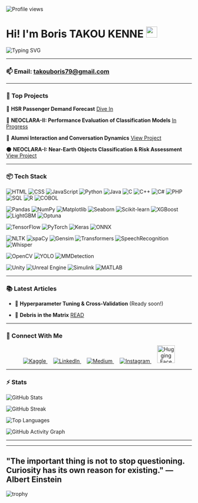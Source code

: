 ![Profile views](https://komarev.com/ghpvc/?username=Takou07)


# Hi! I'm Boris TAKOU KENNE <img src="https://media.giphy.com/media/hvRJCLFzcasrR4ia7z/giphy.gif" width="30px"/>

![Typing SVG](https://readme-typing-svg.herokuapp.com?font=Fira+Code&weight=500&size=22&pause=1000&color=00A6FF&center=false&vCenter=true&width=1000&lines=🧠+Digital+Twin+Engineer+%7C+🖼️+Computer+Vision+%7C+🗣️+Speech+Recognition;🗄️+Databases+%7C+🤖+Machine+Learning+%7C+🧬+Deep+Learning;⚙️+Data+Engineering+%7C+📊+Data+Science;🌍+Together+we+can+change+the+world)


---
### 📫 Email: [takouboris79@gmail.com](mailto:takouboris79@gmail.com)



---

### 🌟 Top Projects

 🚄 **HSR Passenger Demand Forecast** [Dive In](https://github.com/Yusuf-Abol/JetRail-Traffic-Forecasting)
   
 🔭 **NEOCLARA-II: Performance Evaluation of Classification Models** [In Progress](https://github.com/Yusuf-Abol/NEOCLARA-II)

 💬 **Alumni Interaction and Conversation Dynamics** [View Project](https://github.com/Yusuf-Abol/Alumni-Interaction-and-Conversation-Dynamics-NLP)
 
 🌑 **NEOCLARA-I: Near-Earth Objects Classification & Risk Assessment** [View Project](https://github.com/Yusuf-Abol/NEOCLARA-I)


---

### 📦 Tech Stack

<!-- Langages de programmation -->
![HTML](https://img.shields.io/badge/HTML5-E34F26?style=for-the-badge&logo=html5&logoColor=white)
![CSS](https://img.shields.io/badge/CSS3-1572B6?style=for-the-badge&logo=css3&logoColor=white)
![JavaScript](https://img.shields.io/badge/JavaScript-F7DF1E?style=for-the-badge&logo=javascript&logoColor=black)
![Python](https://img.shields.io/badge/Python-3776AB?style=for-the-badge&logo=python&logoColor=white)
![Java](https://img.shields.io/badge/Java-ED8B00?style=for-the-badge&logo=java&logoColor=white)
![C](https://img.shields.io/badge/C-00599C?style=for-the-badge&logo=c&logoColor=white)
![C++](https://img.shields.io/badge/C++-00599C?style=for-the-badge&logo=c%2B%2B&logoColor=white)
![C#](https://img.shields.io/badge/C%23-239120?style=for-the-badge&logo=c-sharp&logoColor=white)
![PHP](https://img.shields.io/badge/PHP-777BB4?style=for-the-badge&logo=php&logoColor=white)
![SQL](https://img.shields.io/badge/SQL-4479A1?style=for-the-badge&logo=postgresql&logoColor=white)
![R](https://img.shields.io/badge/R-276DC3?style=for-the-badge&logo=r&logoColor=white)
![COBOL](https://img.shields.io/badge/COBOL-2C2255?style=for-the-badge&logo=gnu&logoColor=white)

<!-- Outils Data Science / ML -->
![Pandas](https://img.shields.io/badge/Pandas-150458?style=for-the-badge&logo=pandas&logoColor=white)
![NumPy](https://img.shields.io/badge/NumPy-013243?style=for-the-badge&logo=numpy&logoColor=white)
![Matplotlib](https://img.shields.io/badge/Matplotlib-11557C?style=for-the-badge&logo=plotly&logoColor=white)
![Seaborn](https://img.shields.io/badge/Seaborn-3776AB?style=for-the-badge&logo=python&logoColor=white)
![Scikit-learn](https://img.shields.io/badge/Scikit--Learn-F7931E?style=for-the-badge&logo=scikit-learn&logoColor=white)
![XGBoost](https://img.shields.io/badge/XGBoost-A4353A?style=for-the-badge&logo=python&logoColor=white)
![LightGBM](https://img.shields.io/badge/LightGBM-8CBF3F?style=for-the-badge&logo=python&logoColor=white)
![Optuna](https://img.shields.io/badge/Optuna-005B9A?style=for-the-badge&logo=python&logoColor=white)

<!-- Deep Learning -->
![TensorFlow](https://img.shields.io/badge/TensorFlow-FF6F00?style=for-the-badge&logo=tensorflow&logoColor=white)
![PyTorch](https://img.shields.io/badge/PyTorch-EE4C2C?style=for-the-badge&logo=pytorch&logoColor=white)
![Keras](https://img.shields.io/badge/Keras-D00000?style=for-the-badge&logo=keras&logoColor=white)
![ONNX](https://img.shields.io/badge/ONNX-005CED?style=for-the-badge&logo=onnx&logoColor=white)

<!-- NLP / Speech -->
![NLTK](https://img.shields.io/badge/NLTK-3.6.3-yellowgreen?style=for-the-badge&logo=python&logoColor=white)
![spaCy](https://img.shields.io/badge/spaCy-09A3D5?style=for-the-badge&logo=spacy&logoColor=white)
![Gensim](https://img.shields.io/badge/Gensim-4.1.2-green?style=for-the-badge&logo=python&logoColor=white)
![Transformers](https://img.shields.io/badge/Transformers-HuggingFace-yellow?style=for-the-badge&logo=huggingface&logoColor=black)
![SpeechRecognition](https://img.shields.io/badge/SpeechRecognition-FFB6C1?style=for-the-badge&logo=google&logoColor=black)
![Whisper](https://img.shields.io/badge/OpenAI-Whisper-blue?style=for-the-badge&logo=openai&logoColor=white)

<!-- Computer Vision -->
![OpenCV](https://img.shields.io/badge/OpenCV-27338E?style=for-the-badge&logo=opencv&logoColor=white)
![YOLO](https://img.shields.io/badge/YOLOv8-FF0000?style=for-the-badge&logo=yolov5&logoColor=white)
![MMDetection](https://img.shields.io/badge/MMDetection-00599C?style=for-the-badge&logo=python&logoColor=white)

<!-- Digital Twin / Simulation -->
![Unity](https://img.shields.io/badge/Unity-000000?style=for-the-badge&logo=unity&logoColor=white)
![Unreal Engine](https://img.shields.io/badge/Unreal-Engine-0E1128?style=for-the-badge&logo=unrealengine&logoColor=white)
![Simulink](https://img.shields.io/badge/Simulink-0076A8?style=for-the-badge&logo=mathworks&logoColor=white)
![MATLAB](https://img.shields.io/badge/MATLAB-0076A8?style=for-the-badge&logo=mathworks&logoColor=white)


---

### 📚 Latest Articles

- 📝 **Hyperparameter Tuning & Cross-Validation** (Ready soon!)

- 📖 **Debris in the Matrix** [READ](https://medium.com/@yusufabolarinwa/debris-in-the-matrix-0ae923a39f0d) 




---

### 💬 Connect With Me

<p align="center">
  <a href="https://www.kaggle.com/boristakou" target="_blank">
    <img src="https://img.icons8.com/external-tal-revivo-shadow-tal-revivo/48/000000/external-kaggle-an-online-community-of-data-scientists-and-machine-learners-owned-by-google-logo-shadow-tal-revivo.png" alt="Kaggle" />
  </a>
  &nbsp;&nbsp;&nbsp;
  <a href="https://www.linkedin.com/in/boris-takou-kenne-948895253" target="_blank">
    <img src="https://img.icons8.com/color/48/000000/linkedin.png" alt="LinkedIn" />
  </a>
  &nbsp;&nbsp;&nbsp;
  <a href="https://medium.com/@takouboris79" target="_blank">
    <img src="https://img.icons8.com/ios-filled/48/000000/medium-monogram.png" alt="Medium" />
  </a>
  &nbsp;&nbsp;&nbsp;
  <a href="https://www.instagram.com/kenne_boris07/" target="_blank">
    <img src="https://img.icons8.com/color/48/000000/instagram-new.png" alt="Instagram" />
  </a>
  &nbsp;&nbsp;&nbsp;
  <a href="https://huggingface.co/BorisKenne07" target="_blank">
    <img src="https://huggingface.co/front/assets/huggingface_logo-noborder.svg" alt="Hugging Face" width="48" />
  </a>
</p>


---
### ⚡ Stats 


![GitHub Stats](https://github-readme-stats.vercel.app/api?username=Takou07&show_icons=true&theme=react)

![GitHub Streak](https://github-readme-streak-stats-salesp07.vercel.app/?user=Takou07&count_private=true&theme=react&border_radius=10&hide_border=false)

![Top Languages](https://github-readme-stats.vercel.app/api/top-langs/?username=Takou07&layout=compact&theme=react)


![GitHub Activity Graph](https://github-readme-activity-graph.vercel.app/graph?username=Takou07&theme=react-dark)


---
---
"The important thing is not to stop questioning. Curiosity has its own reason for existing."
— Albert Einstein
---

![trophy](https://github-profile-trophy.vercel.app/?username=Takou07&theme=dark)
<!---
Yusuf-Abol/Yusuf-Abol is a ✨ special ✨ repository because its `README.md` (this file) appears on your GitHub profile.
You can click the Preview link to take a look at your changes.
--->
